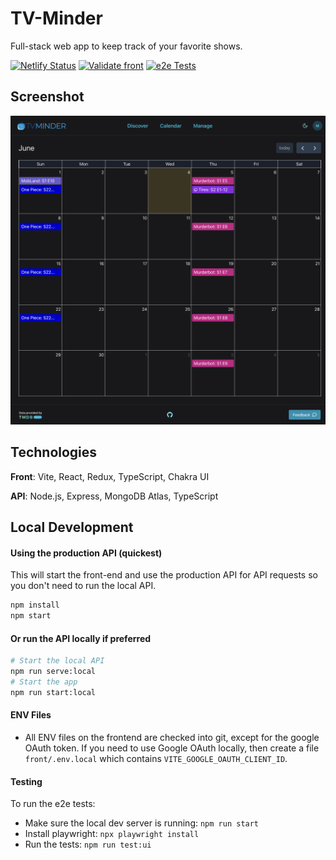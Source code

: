 # TV-Minder

Full-stack web app to keep track of your favorite shows.

[![Netlify Status](https://api.netlify.com/api/v1/badges/c0c8f001-1839-4c79-a338-de51cf4cd991/deploy-status)](https://app.netlify.com/sites/tv-minder/deploys) [![Validate front](https://github.com/trybick/tv-minder/actions/workflows/front-validate.yml/badge.svg)](https://github.com/trybick/tv-minder/actions/workflows/front-validate.yml)
[![e2e Tests](https://github.com/trybick/tv-minder/actions/workflows/e2e.yml/badge.svg)](https://github.com/trybick/tv-minder/actions/workflows/e2e.yml)

## Screenshot

<p align="center">
<img src="./demo.png" width="800px"/>
</p>

## Technologies

**Front**: Vite, React, Redux, TypeScript, Chakra UI

**API**: Node.js, Express, MongoDB Atlas, TypeScript

## Local Development

#### Using the production API (quickest)

This will start the front-end and use the production API for API requests so you don't need to run the local API.

```bash
npm install
npm start
```

#### Or run the API locally if preferred

```bash
# Start the local API
npm run serve:local
# Start the app
npm run start:local
```

#### ENV Files

- All ENV files on the frontend are checked into git, except for the google OAuth token. If you need to use Google OAuth locally, then create a file `front/.env.local` which contains `VITE_GOOGLE_OAUTH_CLIENT_ID`.

#### Testing

To run the e2e tests:

- Make sure the local dev server is running: `npm run start`
- Install playwright: `npx playwright install`
- Run the tests: `npm run test:ui`
